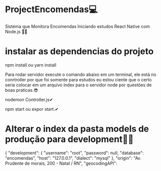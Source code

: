 # ProjectEncomendas💻
Sistema que Monitora Encomendas Iniciando estudos React Native com Node.js
🐱‍🚀

# instalar as dependencias do projeto

 npm install  ou
 yarn install 
 
 Para rodar servidor execute o comando abaixo em um terminal, ele está
 no conrtroller por que foi somente para estudos eu estou ciente que o certo
 seria colocar em um arquivo index para o servidor node por questões de boas praticas.😎
 
 nodemon Controller.js✔
 
 npm start ou expor start.✔
 
 
 # Alterar o index da pasta models de produção para development🐱‍👤
 
  {
  "development": {
    "username": "root",
    "password": null,
    "database": "encomendas",
    "host": "127.0.0.1",
    "dialect": "mysql"
  },
  "origin": "Av. Prudente de morais, 200 - Natal / RN",
  "geocodingAPI":
 
